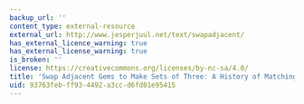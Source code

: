 ```yaml
---
backup_url: ''
content_type: external-resource
external_url: http://www.jesperjuul.net/text/swapadjacent/
has_external_licence_warning: true
has_external_license_warning: true
is_broken: ''
license: https://creativecommons.org/licenses/by-nc-sa/4.0/
title: 'Swap Adjacent Gems to Make Sets of Three: A History of Matching Tile Games'
uid: 93763feb-ff93-4492-a3cc-d6fd01e95415
---
```

